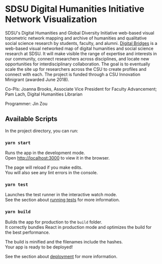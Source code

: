 # SDSU Digital Humanities Initiative Network Visualization

SDSU's Digital Humanities and Global Diversity Initiative web-based visual topometric network mapping and archive of humanities and qualitative social science research by students, faculty, and alumni. [Digital Bridges](https://digitalbridges.sdsu.edu) is a web-based visual networked map of digital humanities and social science research at SDSU. It will make visible the range of expertise and interests in our community, connect researchers across disciplines, and locate new opportunities for interdisciplinary collaboration. The goal is to eventually scale the site up for researchers across the CSU to create profiles and connect with each. The project is funded through a CSU Innovation Minigrant (awarded June 2018).

Co-PIs: Joanna Brooks, Associate Vice President for Faculty Advancement; Pam Lach, Digital Humanities Librarian

Programmer: Jin Zou

## Available Scripts

In the project directory, you can run:

### `yarn start`

Runs the app in the development mode.<br>
Open [http://localhost:3000](http://localhost:3000) to view it in the browser.

The page will reload if you make edits.<br>
You will also see any lint errors in the console.

### `yarn test`

Launches the test runner in the interactive watch mode.<br>
See the section about [running tests](https://facebook.github.io/create-react-app/docs/running-tests) for more information.

### `yarn build`

Builds the app for production to the `build` folder.<br>
It correctly bundles React in production mode and optimizes the build for the best performance.

The build is minified and the filenames include the hashes.<br>
Your app is ready to be deployed!

See the section about [deployment](https://facebook.github.io/create-react-app/docs/deployment) for more information.
